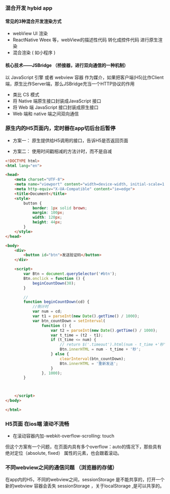 ### 混合开发 hybid app

#### 常见的3种混合开发渲染方式
- webView UI 渲染
- ReactNative Weex 等，webView的描述性代码 转化成控件代码 进行原生渲染
- 混合渲染  ( 如小程序 )

#### 核心技术——JSBridge （桥接器，进行双向通信的一种机制）
以 JavaScript 引擎 或者 webview 容器 作为媒介，如果把客户端(H5)比作Client端，原生比作Server端，那么JSBridge充当一个HTTP协议的作用
- 类比 CS 模式
- 将 Native 端原生接口封装成JavaScript 接口 
- 将 Web 端 JavaScript 接口封装成原生接口
- Web 端和 native 端之间双向通信




### 原生内的H5页面内，定时器在app切后台后暂停

- 方案一：
原生提供给H5调用的接口，告诉H5是否返回页面

- 方案二：
使用时间戳相减的方法计时，而不是自减

```html
<!DOCTYPE html>
<html lang="en">

<head>
    <meta charset="UTF-8">
    <meta name="viewport" content="width=device-width, initial-scale=1.0">
    <meta http-equiv="X-UA-Compatible" content="ie=edge">
    <title>Document</title>
    <style>
        button {
            border: 1px solid brown;
            margin: 100px;
            width: 120px;
            height: 44px;
        }
    </style>
</head>

<body>
    <div>
        <button id="btn">发送验证码</button>
    </div>

    <script>
        var Btn = document.querySelector('#btn');
        Btn.onclick = function () {
            beginCountDown(30);
        }

        // 
        function beginCountDown(cd) {
            //倒计时
            var num = cd;
            var t1 = parseInt(new Date().getTime() / 1000);
            var btn_countDown = setInterval(
                function () {
                    var t2 = parseInt(new Date().getTime() / 1000);
                    var t_time = (t2 - t1);
                    if (t_time <= num) {
                        // return $('.timeout').html(num - t_time +'秒');
                        Btn.innerHTML = num - t_time + '秒';
                    } else {
                        clearInterval(btn_countDown);
                        Btn.innerHTML = '重新发送';
                    }
                }, 1000);
        }



    </script>
</body>

</html>
```

###  H5页面 在ios端 滚动不流畅
- 在滚动容器内加-webkit-overflow-scrolling: touch

但这个方案有一个问题，在页面内具有多个overflow：auto的情况下，那些具有 绝对定位（absolute, fixed） 属性的元素，也会跟着滚动。
 
### 不同webview之间的通信问题 （浏览器的存储）

在app内的H5，不同的webview之间，sessionStorage 是不能共享的，打开一个新的webview 容器会丢失 sessionStorage ，关于localStorage ,是可以共享的。

